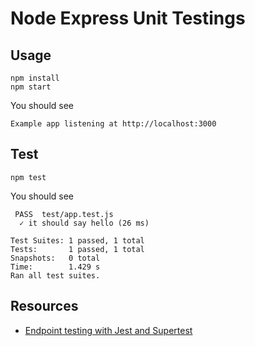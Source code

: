 # Node Express Unit Testings

## Usage

    npm install
    npm start
    
You should see

    Example app listening at http://localhost:3000
    
## Test

    npm test

You should see

```text
 PASS  test/app.test.js
  ✓ it should say hello (26 ms)

Test Suites: 1 passed, 1 total
Tests:       1 passed, 1 total
Snapshots:   0 total
Time:        1.429 s
Ran all test suites.

```

## Resources

* [Endpoint testing with Jest and Supertest](https://zellwk.com/blog/endpoint-testing/)
